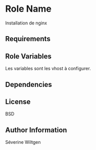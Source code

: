 Role Name
=========

Installation de nginx

Requirements
------------

Role Variables
--------------

Les variables sont les vhost à configurer.

Dependencies
------------


License
-------

BSD

Author Information
------------------

Séverine Wiltgen
